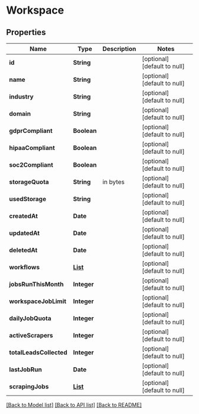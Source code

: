 # Workspace
## Properties

| Name | Type | Description | Notes |
|------------ | ------------- | ------------- | -------------|
| **id** | **String** |  | [optional] [default to null] |
| **name** | **String** |  | [optional] [default to null] |
| **industry** | **String** |  | [optional] [default to null] |
| **domain** | **String** |  | [optional] [default to null] |
| **gdprCompliant** | **Boolean** |  | [optional] [default to null] |
| **hipaaCompliant** | **Boolean** |  | [optional] [default to null] |
| **soc2Compliant** | **Boolean** |  | [optional] [default to null] |
| **storageQuota** | **String** | in bytes | [optional] [default to null] |
| **usedStorage** | **String** |  | [optional] [default to null] |
| **createdAt** | **Date** |  | [optional] [default to null] |
| **updatedAt** | **Date** |  | [optional] [default to null] |
| **deletedAt** | **Date** |  | [optional] [default to null] |
| **workflows** | [**List**](ScrapingWorkflow.md) |  | [optional] [default to null] |
| **jobsRunThisMonth** | **Integer** |  | [optional] [default to null] |
| **workspaceJobLimit** | **Integer** |  | [optional] [default to null] |
| **dailyJobQuota** | **Integer** |  | [optional] [default to null] |
| **activeScrapers** | **Integer** |  | [optional] [default to null] |
| **totalLeadsCollected** | **Integer** |  | [optional] [default to null] |
| **lastJobRun** | **Date** |  | [optional] [default to null] |
| **scrapingJobs** | [**List**](ScrapingJob.md) |  | [optional] [default to null] |

[[Back to Model list]](../README.md#documentation-for-models) [[Back to API list]](../README.md#documentation-for-api-endpoints) [[Back to README]](../README.md)

